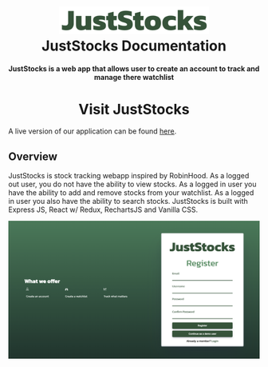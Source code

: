 <h1 align="center">
  <a name="logo" href="https://stockup94.herokuapp.com/"><img src="https://github.com/miguelcoria94/picsforjs/blob/main/Screen%20Shot%202020-11-30%20at%208.25.44%20AM.png" alt="Listenuplogo" width="300"></a>
  <br>
  JustStocks Documentation
</h1>

<h4 align="center">JustStocks is a web app that allows user to create an account to track and manage there watchlist</h4>

<h1 align="center">
  Visit JustStocks
</h1>

A live version of our application can be found [here](https://stockup94.herokuapp.com/).

## Overview

JustStocks is stock tracking webapp inspired by RobinHood. As a logged out user, you do not have the ability to view stocks. As a logged in user you have the ability to add and remove stocks from your watchlist. As a logged in user you also have the ability to search stocks. JustStocks is built with Express JS, React w/ Redux, RechartsJS and Vanilla CSS.

![home pic](https://github.com/miguelcoria94/picsforjs/blob/main/Screen%20Shot%202020-11-30%20at%208.28.48%20AM.png)
